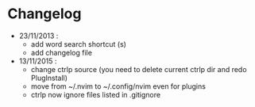 # Changelog

- 23/11/2013 :
    - add word search shortcut (<Leader>s)
    - add changelog file
- 13/11/2015 :
    - change ctrlp source (you need to delete current ctrlp dir and redo PlugInstall)
    - move from ~/.nvim to ~/.config/nvim even for plugins
    - ctrlp now ignore files listed in .gitignore

